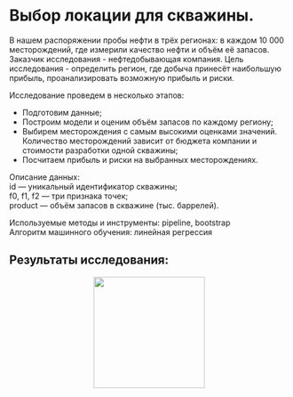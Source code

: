 
  # Выбор локации для скважины.  

  В нашем распоряжении пробы нефти в трёх регионах: в каждом 10 000 месторождений, где измерили качество нефти и объём её запасов. Заказчик исследования - нефтедобывающая компания. Цель исследования - определить регион, где добыча принесёт наибольшую прибыль, проанализировать возможную прибыль и риски.  

Исследование проведем в несколько этапов:  

- Подготовим данные;  
- Построим модели и оценим объём запасов по каждому региону;  
- Выбирем месторождения с самым высокими оценками значений. Количество месторождений зависит от бюджета компании и стоимости разработки одной скважины;  
- Посчитаем прибыль и риски на выбранных месторождениях.  

Описание данных:   
id — уникальный идентификатор скважины;  
f0, f1, f2 — три признака точек;  
product — объём запасов в скважине (тыс. баррелей).  

Используемые методы и инструменты: pipeline, bootstrap  
Алгоритм машинного обучения: линейная регрессия  

## Результаты исследования:  

<div id="header" align="center">
 <img src="https://thumbs.gfycat.com/SatisfiedPlushArmednylonshrimp-max-1mb.gif" width="200"/>
  </div>

